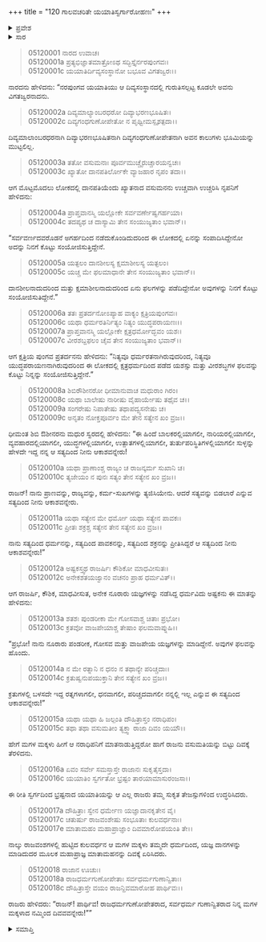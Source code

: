 +++
title = "120 ಗಾಲವಚರಿತೇ ಯಯಾತಿಸ್ವರ್ಗಾರೋಹಣಃ"
+++

<details><summary>ಪ್ರವೇಶ</summary>


।।   ಓಂ ಓಂ ನಮೋ ನಾರಾಯಣಾಯ।।   ಶ್ರೀ ವೇದವ್ಯಾಸಾಯ ನಮಃ ।।

ಶ್ರೀ ಕೃಷ್ಣದ್ವೈಪಾಯನ ವೇದವ್ಯಾಸ ವಿರಚಿತ  

**ಶ್ರೀ ಮಹಾಭಾರತ**

**ಉದ್ಯೋಗ ಪರ್ವ**

**ಭಗವದ್ಯಾನ ಪರ್ವ**

**ಅಧ್ಯಾಯ 120**

</details>


<details><summary>ಸಾರ</summary>

ಯಯಾತಿಯು ಗುರುತಿಸಲ್ಪಟ್ಟಕೂಡಲೇ ವಿಗತಜ್ವರನಾಗಿ ತನ್ನ ಮೊಮ್ಮಕ್ಕಳ ಪುಣ್ಯದಿಂದ ಸ್ವರ್ಗವನ್ನು ಪುನಃ ಸೇರಿದುದು (1-18).

</details>


> 05120001 ನಾರದ ಉವಾಚ।  
05120001a ಪ್ರತ್ಯಭಿಜ್ಞಾತಮಾತ್ರೋಽಥ ಸದ್ಭಿಸ್ತೈರ್ನರಪುಂಗವಃ।  
05120001c ಯಯಾತಿರ್ದಿವ್ಯಸಂಸ್ಥಾನೋ ಬಭೂವ ವಿಗತಜ್ವರಃ।।

ನಾರದನು ಹೇಳಿದನು: “ನರಪುಂಗವ ಯಯಾತಿಯು ಆ ದಿವ್ಯಸಂಸ್ಥಾನದಲ್ಲಿ ಗುರುತಿಸಲ್ಪಟ್ಟ ಕೂಡಲೇ ಅವನು ವಿಗತಜ್ವರನಾದನು.

> 05120002a ದಿವ್ಯಮಾಲ್ಯಾಂಬರಧರೋ ದಿವ್ಯಾಭರಣಭೂಷಿತಃ।   
05120002c ದಿವ್ಯಗಂಧಗುಣೋಪೇತೋ ನ ಪೃಥ್ವೀಮಸ್ಪೃಶತ್ಪದಾ।।

ದಿವ್ಯಮಾಲಾಂಬರಧರನಾಗಿ ದಿವ್ಯಾಭರಣಭೂಷಿತನಾಗಿ ದಿವ್ಯಗಂಧಗುಣೋಪೇತನಾಗಿ ಅವನ ಕಾಲುಗಳು ಭೂಮಿಯನ್ನು ಮುಟ್ಟಲಿಲ್ಲ.

> 05120003a ತತೋ ವಸುಮನಾಃ ಪೂರ್ವಮುಚ್ಚೈರುಚ್ಚಾರಯನ್ವಚಃ।  
05120003c ಖ್ಯಾತೋ ದಾನಪತಿರ್ಲೋಕೇ ವ್ಯಾಜಹಾರ ನೃಪಂ ತದಾ।।

ಆಗ ಮೊಟ್ಟಮೊದಲು ಲೋಕದಲ್ಲಿ ದಾನಪತಿಯೆಂದು ಖ್ಯಾತನಾದ ವಸುಮನನು ಉಚ್ಚವಾಗಿ ಉಚ್ಚರಿಸಿ ನೃಪನಿಗೆ ಹೇಳಿದನು:

> 05120004a ಪ್ರಾಪ್ತವಾನಸ್ಮಿ ಯಲ್ಲೋಕೇ ಸರ್ವವರ್ಣೇಷ್ವಗರ್ಹಯಾ।  
05120004c ತದಪ್ಯಥ ಚ ದಾಸ್ಯಾಮಿ ತೇನ ಸಂಯುಜ್ಯತಾಂ ಭವಾನ್।।

“ಸರ್ವವರ್ಣದವರೊಡನೆ ಅಗರ್ಹದಿಂದ ನಡೆದುಕೊಂಡಿದುದರಿಂದ ಈ ಲೋಕದಲ್ಲಿ ಏನನ್ನು ಸಂಪಾದಿಸಿದ್ದೇನೋ ಅದನ್ನು ನಿನಗೆ ಕೊಟ್ಟು ಸಂಯೋಜಿಸುತ್ತಿದ್ದೇನೆ.

> 05120005a ಯತ್ಫಲಂ ದಾನಶೀಲಸ್ಯ ಕ್ಷಮಾಶೀಲಸ್ಯ ಯತ್ಫಲಂ।  
05120005c ಯಚ್ಚ ಮೇ ಫಲಮಾಧಾನೇ ತೇನ ಸಂಯುಜ್ಯತಾಂ ಭವಾನ್।।

ದಾನಶೀಲನಾದುದರಿಂದ ಮತ್ತು ಕ್ಷಮಾಶೀಲನಾದುದರಿಂದ ಏನು ಫಲಗಳನ್ನು ಪಡೆದಿದ್ದೇನೋ ಅವುಗಳನ್ನು ನಿನಗೆ ಕೊಟ್ಟು ಸಂಯೋಜಿಸುತಿದ್ದೇನೆ.”

> 05120006a ತತಃ ಪ್ರತರ್ದನೋಽಪ್ಯಾಹ ವಾಕ್ಯಂ ಕ್ಷತ್ರಿಯಪುಂಗವಃ।  
05120006c ಯಥಾ ಧರ್ಮರತಿರ್ನಿತ್ಯಂ ನಿತ್ಯಂ ಯುದ್ಧಪರಾಯಣಃ।।  
05120007a ಪ್ರಾಪ್ತವಾನಸ್ಮಿ ಯಲ್ಲೋಕೇ ಕ್ಷತ್ರಧರ್ಮೋದ್ಭವಂ ಯಶಃ।   
05120007c ವೀರಶಬ್ದಫಲಂ ಚೈವ ತೇನ ಸಂಯುಜ್ಯತಾಂ ಭವಾನ್।।

ಆಗ ಕ್ಷತ್ರಿಯ ಪುಂಗವ ಪ್ರತರ್ದನನು ಹೇಳಿದನು: “ನಿತ್ಯವೂ ಧರ್ಮರತನಾಗಿರುವುದರಿಂದ, ನಿತ್ಯವೂ ಯುದ್ಧಪರಾಯಣನಾಗಿರುವುದರಿಂದ ಈ ಲೋಕದಲ್ಲಿ ಕ್ಷತ್ರಧರ್ಮದಿಂದ ಪಡೆದ ಯಶಸ್ಸು ಮತ್ತು ವೀರಶಬ್ಧಗಳ ಫಲವನ್ನು ಕೊಟ್ಟು ನಿನ್ನನ್ನು ಸಂಯೋಜಿಸುತ್ತಿದ್ದೇನೆ.”

> 05120008a ಶಿಬಿರೌಶೀನರೋ ಧೀಮಾನುವಾಚ ಮಧುರಾಂ ಗಿರಂ।  
05120008c ಯಥಾ ಬಾಲೇಷು ನಾರೀಷು ವೈಹಾರ್ಯೇಷು ತಥೈವ ಚ।।  
05120009a ಸಂಗರೇಷು ನಿಪಾತೇಷು ತಥಾಪದ್ವ್ಯಸನೇಷು ಚ।  
05120009c ಅನೃತಂ ನೋಕ್ತಪೂರ್ವಂ ಮೇ ತೇನ ಸತ್ಯೇನ ಖಂ ವ್ರಜ।।

ಧೀಮಂತ ಶಿಬಿ ಔಶೀನರನು ಮಧುರ ಸ್ವರದಲ್ಲಿ ಹೇಳಿದನು: “ಈ ಹಿಂದೆ ಬಾಲಕರಲ್ಲಿಯಾಗಲೀ, ನಾರಿಯರಲ್ಲಿಯಾಗಲೀ, ವ್ಯವಹಾರದಲ್ಲಿಯಾಗಲೀ, ಯುದ್ಧಗಳಲ್ಲಿಯಾಗಲೀ, ಉತ್ಪಾತಗಳಲ್ಲಿಯಾಗಲೀ, ತುರ್ತುಪರಿಸ್ಥಿತಿಗಳಲ್ಲಿಯಾಗಲೀ ಸುಳ್ಳನ್ನು ಹೇಳದೇ ಇದ್ದ ನನ್ನ ಆ ಸತ್ಯದಿಂದ ನೀನು ಆಕಾಶವನ್ನೇರು!

> 05120010a ಯಥಾ ಪ್ರಾಣಾಂಶ್ಚ ರಾಜ್ಯಂ ಚ ರಾಜನ್ಕರ್ಮ ಸುಖಾನಿ ಚ।  
05120010c ತ್ಯಜೇಯಂ ನ ಪುನಃ ಸತ್ಯಂ ತೇನ ಸತ್ಯೇನ ಖಂ ವ್ರಜ।।

ರಾಜನ್! ನಾನು ಪ್ರಾಣವನ್ನು, ರಾಜ್ಯವನ್ನು, ಕರ್ಮ-ಸುಖಗಳನ್ನು ತ್ಯಜಿಸಿಯೇನು. ಆದರೆ ಸತ್ಯವನ್ನು  ಬಿಡಲಾರೆ ಎನ್ನುವ ಸತ್ಯದಿಂದ ನೀನು ಆಕಾಶವನ್ನೇರು.

> 05120011a ಯಥಾ ಸತ್ಯೇನ ಮೇ ಧರ್ಮೋ ಯಥಾ ಸತ್ಯೇನ ಪಾವಕಃ।  
05120011c ಪ್ರೀತಃ ಶಕ್ರಶ್ಚ ಸತ್ಯೇನ ತೇನ ಸತ್ಯೇನ ಖಂ ವ್ರಜ।।

ನಾನು ಸತ್ಯದಿಂದ ಧರ್ಮನನ್ನು, ಸತ್ಯದಿಂದ ಪಾವಕನನ್ನು, ಸತ್ಯದಿಂದ ಶಕ್ರನನ್ನು ಪ್ರೀತಿಸಿದ್ದರೆ ಆ ಸತ್ಯದಿಂದ ನೀನು ಆಕಾಶವನ್ನೇರು!”

> 05120012a ಅಷ್ಟಕಸ್ತ್ವಥ ರಾಜರ್ಷಿಃ ಕೌಶಿಕೋ ಮಾಧವೀಸುತಃ।  
05120012c ಅನೇಕಶತಯಜ್ವಾನಂ ವಚನಂ ಪ್ರಾಹ ಧರ್ಮವಿತ್।।

ಆಗ ರಾಜರ್ಷಿ, ಕೌಶಿಕ, ಮಾಧವೀಸುತ, ಅನೇಕ ನೂರಾರು ಯಜ್ಞಗಳನ್ನು ನಡೆಸಿದ್ದ ಧರ್ಮವಿದು ಅಷ್ಟಕನು ಈ ಮಾತನ್ನು ಹೇಳಿದನು:

> 05120013a ಶತಶಃ ಪುಂಡರೀಕಾ ಮೇ ಗೋಸವಾಶ್ಚ ಚಿತಾಃ ಪ್ರಭೋ।  
05120013c ಕ್ರತವೋ ವಾಜಪೇಯಾಶ್ಚ ತೇಷಾಂ ಫಲಮವಾಪ್ನುಹಿ।।

“ಪ್ರಭೋ! ನಾನು ನೂರಾರು ಪಂಡರೀಕ, ಗೋಸವ ಮತ್ತು ವಾಜಪೇಯ ಯಜ್ಞಗಳನ್ನು ಮಾಡಿದ್ದೇನೆ. ಅವುಗಳ ಫಲವನ್ನು ಹೊಂದು.

> 05120014a ನ ಮೇ ರತ್ನಾನಿ ನ ಧನಂ ನ ತಥಾನ್ಯೇ ಪರಿಚ್ಚದಾಃ।  
05120014c ಕ್ರತುಷ್ವನುಪಯುಕ್ತಾನಿ ತೇನ ಸತ್ಯೇನ ಖಂ ವ್ರಜ।।

ಕ್ರತುಗಳಲ್ಲಿ ಬಳಸದೇ ಇದ್ದ ರತ್ನಗಳಾಗಲೀ, ಧನವಾಗಲೀ, ಪರಿಚ್ಚದವಾಗಲೀ ನನ್ನಲ್ಲಿ ಇಲ್ಲ ಎನ್ನುವ ಈ ಸತ್ಯದಿಂದ ಆಕಾಶವನ್ನೇರು!”

> 05120015a ಯಥಾ ಯಥಾ ಹಿ ಜಲ್ಪಂತಿ ದೌಹಿತ್ರಾಸ್ತಂ ನರಾಧಿಪಂ।  
05120015c ತಥಾ ತಥಾ ವಸುಮತೀಂ ತ್ಯಕ್ತ್ವಾ ರಾಜಾ ದಿವಂ ಯಯೌ।।

ಹೇಗೆ ಮಗಳ ಮಕ್ಕಳು ಹೀಗೆ ಆ ನರಾಧಿಪನಿಗೆ ಮಾತನಾಡುತ್ತಿದ್ದರೋ ಹಾಗೆ ರಾಜನು ವಸುಮತಿಯನ್ನು ಬಿಟ್ಟು ದಿವಕ್ಕೆ ತೆರಳಿದನು.

> 05120016a ಏವಂ ಸರ್ವೇ ಸಮಸ್ತಾಸ್ತೇ ರಾಜಾನಃ ಸುಕೃತೈಸ್ತದಾ।  
05120016c ಯಯಾತಿಂ ಸ್ವರ್ಗತೋ ಭ್ರಷ್ಟಂ ತಾರಯಾಮಾಸುರಂಜಸಾ।।

ಈ ರೀತಿ ಸ್ವರ್ಗದಿಂದ ಭ್ರಷ್ಟನಾದ ಯಯಾತಿಯನ್ನು ಆ ಎಲ್ಲ ರಾಜರು ತಮ್ಮ ಸುಕೃತ ತೇಜಸ್ಸುಗಳಿಂದ ಉದ್ಧರಿಸಿದರು.

> 05120017a ದೌಹಿತ್ರಾಃ ಸ್ವೇನ ಧರ್ಮೇಣ ಯಜ್ಞಾದಾನಕೃತೇನ ವೈ।  
05120017c ಚತುರ್ಷು ರಾಜವಂಶೇಷು ಸಂಭೂತಾಃ ಕುಲವರ್ಧನಾಃ।  
05120017e ಮಾತಾಮಹಂ ಮಹಾಪ್ರಾಜ್ಞಾಂ ದಿವಮಾರೋಪಯಂತಿ ತೇ।।

ನಾಲ್ಕು ರಾಜವಂಶಗಳಲ್ಲಿ ಹುಟ್ಟಿದ ಕುಲವರ್ಧನ ಆ ಮಗಳ ಮಕ್ಕಳು ತಮ್ಮದೇ ಧರ್ಮದಿಂದ, ಯಜ್ಞ ದಾನಗಳನ್ನು ಮಾಡಿದುದರ ಮೂಲಕ ಮಹಾಪ್ರಾಜ್ಞ ಮಾತಾಮಹನನ್ನು ದಿವಕ್ಕೆ ಏರಿಸಿದರು.

> 05120018 ರಾಜಾನ ಊಚುಃ।  
05120018a ರಾಜಧರ್ಮಗುಣೋಪೇತಾಃ ಸರ್ವಧರ್ಮಗುಣಾನ್ವಿತಾಃ।   
05120018c ದೌಹಿತ್ರಾಸ್ತೇ ವಯಂ ರಾಜನ್ದಿವಮಾರೋಹ ಪಾರ್ಥಿವಃ।।

ರಾಜರು ಹೇಳಿದರು: “ರಾಜನ್! ಪಾರ್ಥಿವ! ರಾಜಧರ್ಮಗುಣೋಪೇತರಾದ, ಸರ್ವಧರ್ಮ ಗುಣಾನ್ವಿತರಾದ ನಿನ್ನ ಮಗಳ ಮಕ್ಕಳಾದ ನಮ್ಮಿಂದ ದಿವವವನ್ನೇರು!””


<details><summary>ಸಮಾಪ್ತಿ</summary>

ಇತಿ ಶ್ರೀ ಮಹಾಭಾರತೇ ಉದ್ಯೋಗ ಪರ್ವಣಿ ಭಗವದ್ಯಾನ ಪರ್ವಣಿ ಗಾಲವಚರಿತೇ ಯಯಾತಿಸ್ವರ್ಗಾರೋಹಣೇ ವಿಂಶತ್ಯಧಿಕಶತತಮೋಽಧ್ಯಾಯಃ।  
ಇದು ಶ್ರೀ ಮಹಾಭಾರತದಲ್ಲಿ ಉದ್ಯೋಗ ಪರ್ವದಲ್ಲಿ ಭಗವದ್ಯಾನ ಪರ್ವದಲ್ಲಿ ಗಾಲವಚರಿತೆಯಲ್ಲಿ ಯಯಾತಿಸ್ವರ್ಗಾರೋಹಣೆಯಲ್ಲಿ ನೂರಾಇಪ್ಪತ್ತನೆಯ ಅಧ್ಯಾಯವು.


</details>
